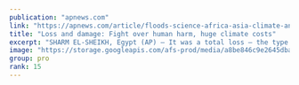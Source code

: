 ```yaml
---
publication: "apnews.com"
link: "https://apnews.com/article/floods-science-africa-asia-climate-and-environment-66e55322884b19ca48577f7541418188"
title: "Loss and damage: Fight over human harm, huge climate costs"
excerpt: "SHARM EL-SHEIKH, Egypt (AP) — It was a total loss — the type that is usually glossed over in big impersonal statistics like $40 billion in damage  from this summer's Pakistan floods that put one-third"
image: "https://storage.googleapis.com/afs-prod/media/a8be846c9e2645dba254b40da60cc3c3/3000.jpeg"
group: pro
rank: 15
---
```

